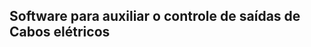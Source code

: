 <html>
	<head>
	</head>
	<body>
		<h2>Software para auxiliar o controle de saídas de Cabos elétricos</h2>
	</body>
</html>
